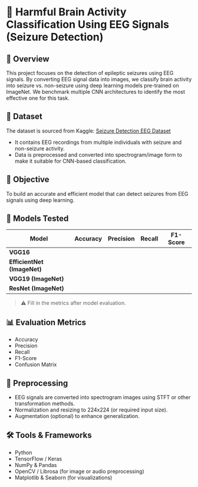 # 🧠 Harmful Brain Activity Classification Using EEG Signals (Seizure Detection)

## 📍 Overview

This project focuses on the detection of epileptic seizures using EEG signals. By converting EEG signal data into images, we classify brain activity into seizure vs. non-seizure using deep learning models pre-trained on ImageNet. We benchmark multiple CNN architectures to identify the most effective one for this task.

## 📂 Dataset

The dataset is sourced from Kaggle: [Seizure Detection EEG Dataset](https://www.kaggle.com/datasets/)

- It contains EEG recordings from multiple individuals with seizure and non-seizure activity.
- Data is preprocessed and converted into spectrogram/image form to make it suitable for CNN-based classification.

## 🎯 Objective

To build an accurate and efficient model that can detect seizures from EEG signals using deep learning.

## 🧪 Models Tested

| Model                        | Accuracy | Precision | Recall | F1-Score |
|-----------------------------|----------|-----------|--------|----------|
| **VGG16**                   |          |           |        |          |
| **EfficientNet (ImageNet)** |          |           |        |          |
| **VGG19 (ImageNet)**        |          |           |        |          |
| **ResNet (ImageNet)**       |          |           |        |          |

> ⚠️ Fill in the metrics after model evaluation.

## 📊 Evaluation Metrics

- Accuracy
- Precision
- Recall
- F1-Score
- Confusion Matrix

## 🧠 Preprocessing

- EEG signals are converted into spectrogram images using STFT or other transformation methods.
- Normalization and resizing to 224x224 (or required input size).
- Augmentation (optional) to enhance generalization.

## 🛠️ Tools & Frameworks

- Python
- TensorFlow / Keras
- NumPy & Pandas
- OpenCV / Librosa (for image or audio preprocessing)
- Matplotlib & Seaborn (for visualizations)
